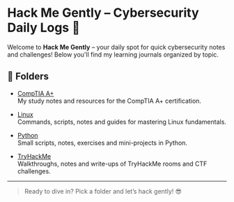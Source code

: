 # Hack Me Gently – Cybersecurity Daily Logs 🚀

Welcome to **Hack Me Gently** – your daily spot for quick cybersecurity notes and challenges! Below you'll find my learning journals organized by topic.

## 📂 Folders

- [CompTIA A+](compia-a-plus/)  
  My study notes and resources for the CompTIA A+ certification.

- [Linux](linux/)  
  Commands, scripts, notes and guides for mastering Linux fundamentals.

- [Python](python/)  
  Small scripts, notes, exercises and mini-projects in Python.

- [TryHackMe](tryhackme/)  
  Walkthroughs, notes and write-ups of TryHackMe rooms and CTF challenges.

---

> Ready to dive in? Pick a folder and let’s hack gently! 😎